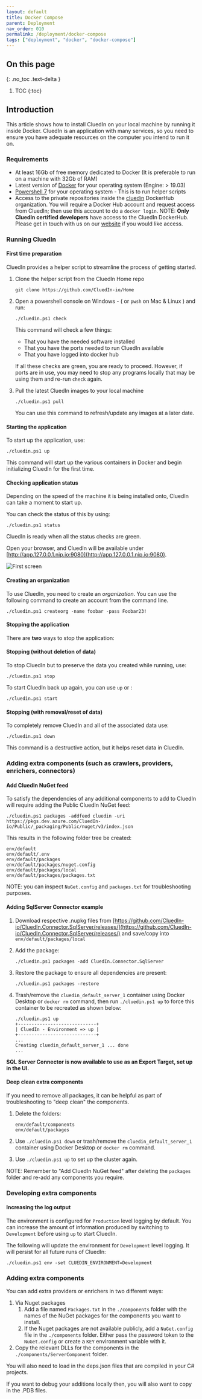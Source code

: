 ```yaml
---
layout: default
title: Docker Compose
parent: Deployment
nav_order: 010
permalink: /deployment/docker-compose
tags: ["deployment", "docker", "docker-compose"]
---
```

## On this page
{: .no_toc .text-delta }
1. TOC
{:toc}
## Introduction

This article shows how to install CluedIn on your local machine by running it inside Docker. CluedIn is an application with many services, so you need to ensure you have adequate resources on the computer you intend to run it on.

### Requirements

- At least 16Gb of free memory dedicated to Docker (It is preferable to run on a machine with 32Gb of RAM)
- Latest version of [Docker](https://docs.docker.com/get-docker/) for your operating system  (Engine: > 19.03)
- [Powershell 7](https://github.com/PowerShell/PowerShell) for your operating system - This is to run helper scripts
- Access to the private repositories inside the [cluedin](https://hub.docker.com/u/cluedin/) DockerHub organization. You will require a Docker Hub account and request access from CluedIn; then use this account to do a ```docker login```.
    NOTE: **Only CluedIn certified developers** have access to the CluedIn DockerHub. Please get in touch with us on our [website](https://www.cluedin.com/) if you would like access.

### Running CluedIn

#### First time preparation

CluedIn provides a helper script to streamline the process of getting started.

1. Clone the helper script from the CluedIn Home repo
    ```shell
    git clone https://github.com/CluedIn-io/Home
    ```

1. Open a powershell console on Windows - ( or `pwsh` on Mac & Linux ) and run:
    ```shell
    ./cluedin.ps1 check
    ```
    This command will check a few things:
    * That you have the needed software installed
    * That you have the ports needed to run CluedIn available
    * That you have logged into docker hub

    If all these checks are green, you are ready to proceed. However, if ports are in use, you may need to stop any programs locally that may be using them and re-run `check` again.

1. Pull the latest CluedIn images to your local machine
    ```shell
    ./cluedin.ps1 pull
    ```
    You can use this command to refresh/update any images at a later date.

#### Starting the application

To start up the application, use:

```shell
./cluedin.ps1 up
```
This command will start up the various containers in Docker and begin initializing CluedIn for the first time.

#### Checking application status

Depending on the speed of the machine it is being installed onto, CluedIn can take a moment to start up.

You can check the status of this by using:
```shell
./cluedin.ps1 status
```

CluedIn is ready when all the status checks are green.

Open your browser, and CluedIn will be available under [http://app.127.0.0.1.nip.io:9080](http://app.127.0.0.1.nip.io:9080).

![First screen](../assets/images/deployment/first-screen-app.png)

#### Creating an organization

To use CluedIn, you need to create an *organization*.
You can use the following command to create an account from the command line.

```shell
./cluedin.ps1 createorg -name foobar -pass Foobar23!
```

#### Stopping the application

There are **two** ways to stop the application:

#### Stopping (without deletion of data)

To stop CluedIn but to preserve the data you created while running, use:

```shell
./cluedin.ps1 stop
```

To start CluedIn back up again, you can use `up` or :

```shell
./cluedin.ps1 start
```

#### Stopping (with removal/reset of data)

To completely remove CluedIn and all of the associated data use:

```shell
./cluedin.ps1 down
```

This command is a destructive action, but it helps reset data in CluedIn.

### Adding extra components (such as crawlers, providers, enrichers, connectors)

#### Add CluedIn NuGet feed

To satisfy the dependencies of any additional components to add to CluedIn will require adding the Public CluedIn NuGet feed:

```shell
./cluedin.ps1 packages -addfeed cluedin -uri  https://pkgs.dev.azure.com/CluedIn-io/Public/_packaging/Public/nuget/v3/index.json
```

This results in the following folder tree be created:

```shell
env/default
env/default/.env
env/default/packages
env/default/packages/nuget.config
env/default/packages/local
env/default/packages/packages.txt
```
NOTE: you can inspect `NuGet.config` and `packages.txt` for troubleshooting purposes.

#### Adding SqlServer Connector example

1. Download respective .nupkg files from [https://github.com/CluedIn-io/CluedIn.Connector.SqlServer/releases/](https://github.com/CluedIn-io/CluedIn.Connector.SqlServer/releases/) and save/copy into `env/default/packages/local`

1. Add the package:

    ```shell
    ./cluedin.ps1 packages -add CluedIn.Connector.SqlServer
    ```

1. Restore the package to ensure all dependencies are present:

    ```shell
    ./cluedin.ps1 packages -restore
    ```

1. Trash/remove the `cluedin_default_server_1` container using Docker Desktop or `docker rm` command, then run `./cluedin.ps1 up` to force this container to be recreated as shown below:

    ```shell
    ./cluedin.ps1 up
    +-----------------------------+
    | CluedIn - Environment => up |
    +-----------------------------+
    ...
    Creating cluedin_default_server_1 ... done
    ...
    ```

**SQL Server Connector is now available to use as an Export Target, set up in the UI.**

#### Deep clean extra components

If you need to remove all packages, it can be helpful as part of troubleshooting to "deep clean" the components.

1. Delete the folders:

    ```shell
    env/default/components
    env/default/packages
    ```

1. Use `./cluedin.ps1 down` or trash/remove the `cluedin_default_server_1` container using Docker Desktop or `docker rm` command.

1. Use `./cluedin.ps1 up` to set up the cluster again.

NOTE: Remember to "Add CluedIn NuGet feed" after deleting the `packages` folder and re-add any components you require.

### Developing extra components

#### Increasing the log output

The environment is configured for `Production` level logging by default.
You can increase the amount of information produced by switching to `Development` before using `up` to start CluedIn.

The following will update the environment for `Development` level logging.  It will persist for all future runs of CluedIn:
```shell
./cluedin.ps1 env -set CLUEDIN_ENVIRONMENT=Development
```
### Adding extra components

You can add extra providers or enrichers in two different ways:

1. Via Nuget packages
    1. Add a file named `Packages.txt` in the `./components` folder with the names of the NuGet packages for the components you want to install.
    2. If the Nuget packages are not available publicly, add a `NuGet.config` file in the `./components` folder. Either pass the password token to the `NuGet.config` or create a `KEY` environment variable with it.
2. Copy the relevant DLLs for the components in the `./components/ServerComponent` folder. 

You will also need to load in the deps.json files that are compiled in your C# projects.

If you want to debug your additions locally then, you will also want to copy in the .PDB files.

